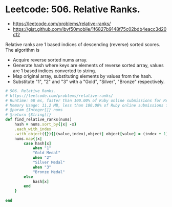 # Leetcode: 506. Relative Ranks. 

- https://leetcode.com/problems/relative-ranks/
- https://gist.github.com/lbvf50mobile/1f6827b9148f75c02bdb4eacc3d20c12

Relative ranks are 1 based indices of descending (reverse) sorted scores. The algorithm is

- Acquire reverse sorted nums array.
- Generate hash where keys are elements of reverse sorted array, values are 1 based indices converted to string.
- Map original array, substituting elements by values from the hash. 
- Substitute "1", "2" and "3" with a "Gold", "Silver", "Bronze" respectively.

```Ruby
# 506. Relative Ranks.
# https://leetcode.com/problems/relative-ranks/
# Runtime: 68 ms, faster than 100.00% of Ruby online submissions for Relative Ranks.
# Memory Usage: 11.2 MB, less than 100.00% of Ruby online submissions for Relative Ranks.
# @param {Integer[]} nums
# @return {String[]}
def find_relative_ranks(nums)
    hash = nums.sort_by{|x| -x}
    .each_with_index
    .with_object({}){|(value,index),object| object[value] = (index + 1).to_s}
    nums.map{|x| 
        case hash[x]
            when "1"
            "Gold Medal"
            when "2"
            "Silver Medal"
            when "3"
            "Bronze Medal"
        else
            hash[x]
        end
    }
    
end
```